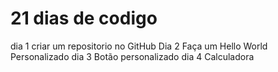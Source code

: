 # 21 dias de codigo
 dia 1 criar um repositorio no GitHub
Dia 2 Faça um Hello World Personalizado
dia 3 Botão personalizado
dia 4 Calculadora
